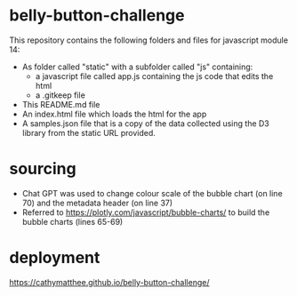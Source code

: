 # belly-button-challenge
This repository contains the following folders and files for javascript module 14:
- As folder called "static" with a subfolder called "js" containing:
  - a javascript file called app.js containing the js code that edits the html
  - a .gitkeep file
- This README.md file
- An index.html file which loads the html for the app
- A samples.json file that is a copy of the data collected using the D3 library from the static URL provided.

# sourcing
- Chat GPT was used to change colour scale of the bubble chart (on line 70) and the metadata header (on line 37)
- Referred to https://plotly.com/javascript/bubble-charts/ to build the bubble charts (lines 65-69)

# deployment
https://cathymatthee.github.io/belly-button-challenge/
